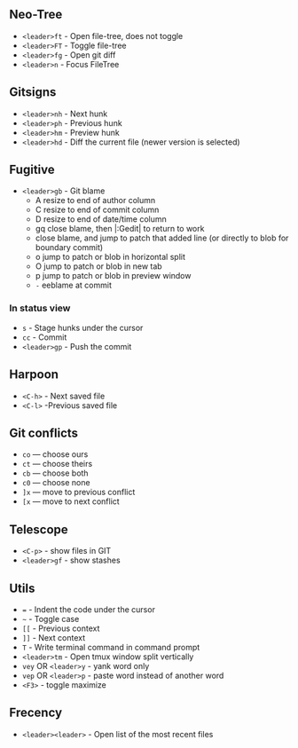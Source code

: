 ## Neo-Tree

- `<leader>ft` - Open file-tree, does not toggle
- `<leader>FT` - Toggle file-tree
- `<leader>fg` - Open git diff
- `<leader>n` - Focus FileTree


## Gitsigns

- `<leader>nh` - Next hunk
- `<leader>ph` - Previous hunk
- `<leader>hm` - Preview hunk
- `<leader>hd` - Diff the current file (newer version is selected)


## Fugitive

- `<leader>gb` - Git blame
    - A     resize to end of author column
    - C     resize to end of commit column
    - D     resize to end of date/time column
    - gq    close blame, then |:Gedit| to return to work
    - <CR>  close blame, and jump to patch that added line (or directly to blob for boundary commit)
    - o     jump to patch or blob in horizontal split
    - O     jump to patch or blob in new tab
    - p     jump to patch or blob in preview window
    - `-`   eeblame at commit

### In status view

- `s` - Stage hunks under the cursor
- `cc` - Commit
- `<leader>gp` - Push the commit


## Harpoon

- `<C-h>` - Next saved file
- `<C-l>` -Previous saved file


## Git conflicts
- `co` — choose ours
- `ct` — choose theirs
- `cb` — choose both
- `c0` — choose none
- `]x` — move to previous conflict
- `[x` — move to next conflict


## Telescope
- `<C-p>` - show files in GIT
- `<leader>gf` - show stashes


## Utils

- `=` - Indent the code under the cursor
- `~` - Toggle case
- `[[` - Previous context
- `]]` - Next context
- `T` - Write terminal command in command prompt
- `<leader>tm` - Open tmux window split vertically
- `vey` OR `<leader>y` - yank word only
- `vep` OR `<leader>p` - paste word instead of another word
- `<F3>` - toggle maximize

## Frecency

- `<leader><leader>` - Open list of the most recent files

